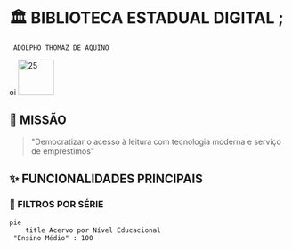# 🏛️ BIBLIOTECA ESTADUAL DIGITAL ; 
     ADOLPHO THOMAZ DE AQUINO

 oi      <a href="https://emoji.gg/emoji/26654-25"><img src="https://cdn3.emoji.gg/emojis/26654-25.png" width="64px" height="64px" alt="25"></a>
  
</div>

## 📌 MISSÃO
> "Democratizar o acesso à leitura com tecnologia moderna e serviço de emprestimos"

## ✨ FUNCIONALIDADES PRINCIPAIS

### 🎯 FILTROS POR SÉRIE
```mermaid
pie
    title Acervo por Nível Educacional
 "Ensino Médio" : 100

